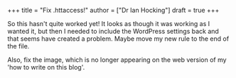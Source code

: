 +++
title = "Fix .httaccess!"
author = ["Dr Ian Hocking"]
draft = true
+++

So this hasn't quite worked yet! It looks as though it was working as I wanted
it, but then I needed to include the WordPress settings back and that seems have
created a problem. Maybe move my new rule to the end of the file.

Also, fix the image, which is no longer appearing on the web version of my 'how
to write on this blog'.
